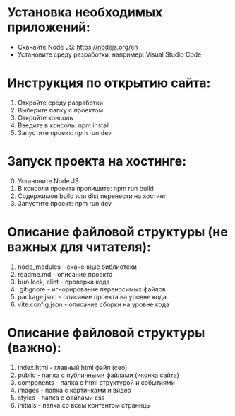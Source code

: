 # Установка необходимых приложений:
- Скачайте Node JS: https://nodejs.org/en
- Установите среду разработки, например: Visual Studio Code

# Инструкция по открытию сайта:
1. Откройте среду разработки
2. Выберите папку с проектом
3. Откройте консоль
4. Введите в консоль: npm install
5. Запустите проект: npm run dev

# Запуск проекта на хостинге:
0. Установите Node JS
1. В консоли проекта пропишите: npm run build
2. Содержимое build или dist перенести на хостинг
3. Запустите проект: npm run dev

# Описание файловой структуры (не важных для читателя):
1. node_modules - скаченные библиотеки
2. readme.md - описание проекта
3. bun.lock, elint - проверка кода
4. .gitignore - игнорирование переносимых файлов
5. package.json - описание проекта на уровне кода
6. vite.config.json - описание сборки на уровне кода

# Описание файловой структуры (важно):
1. index.html - главный html файл (сео)
2. public - папка с публичными файлами (иконка сайта)
3. components - папка с html структурой и событиями
4. images - папка с картинками и видео
5. styles - папка с файлами css
6. initials - папка со всем контентом страницы